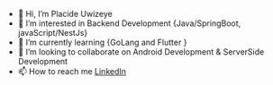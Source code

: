 - 👋 Hi, I’m Placide Uwizeye
- 👀 I’m interested in Backend Development {Java/SpringBoot, javaScript/NestJs}
- 🌱 I’m currently learning {GoLang and Flutter } 
- 💞️ I’m looking to collaborate on Android Development & ServerSide Development
- 📫 How to reach me [ LinkedIn](https://www.linkedin.com/in/placide-hakizimana-06a04a217/)

<!---
Placideh/Placideh is a ✨ special ✨ repository because its `README.md` (this file) appears on your GitHub profile.
You can click the Preview link to take a look at your changes.
--->
